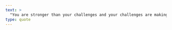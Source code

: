 ```yaml
---
text: >
  "You are stronger than your challenges and your challenges are making you stronger." - Karen Salmansohn
type: quote
---
```

